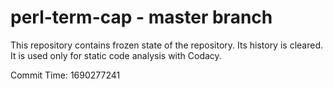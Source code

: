 # perl-term-cap - master branch

This repository contains frozen state of the repository.
Its history is cleared. It is used only for static code
analysis with Codacy.

Commit Time: 1690277241